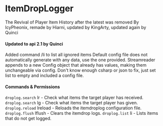 # ItemDropLogger
The Revival of Player Item History after the latest was removed
By IcyPheonix, remade by Hiarni, updated by KingArty, updated again by Quinci
#### Updated to api 2.1 by Quinci
Added command /li to list all ignored items
Default config file does not automatically generate with any data, use the one provided. Streamreader appends to a new Config object that already has values, making them unchangeable via config. Don't know enough csharp or json to fix, just set list to empty and included a config file.
#### Commands & Permissions
`droplog.search`  lr - Check what items the target player has received.
`droplog.search`  lg - Check what items the target player has given.
`droplog.reload`  lreload - Reloads the itemdroplog configuration file.
`droplog.flush`  lflush - Clears the itemdrop logs.
`droplog.list`  li - Lists items that do not get logged.
